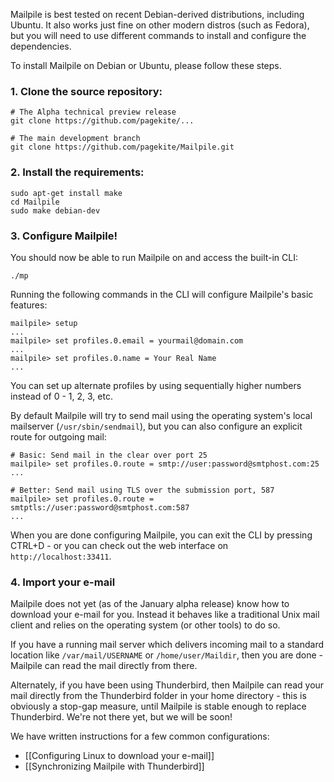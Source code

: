 Mailpile is best tested on recent Debian-derived distributions,
including Ubuntu.  It also works just fine on other modern distros (such
as Fedora), but you will need to use different commands to install and
configure the dependencies.

To install Mailpile on Debian or Ubuntu, please follow these steps.


### 1. Clone the source repository:

    # The Alpha technical preview release
    git clone https://github.com/pagekite/...

    # The main development branch
    git clone https://github.com/pagekite/Mailpile.git


### 2. Install the requirements:

    sudo apt-get install make
    cd Mailpile
    sudo make debian-dev


### 3. Configure Mailpile!

You should now be able to run Mailpile on and access the built-in CLI:

    ./mp

Running the following commands in the CLI will configure Mailpile's
basic features:

    mailpile> setup
    ...
    mailpile> set profiles.0.email = yourmail@domain.com
    ...
    mailpile> set profiles.0.name = Your Real Name
    ...

You can set up alternate profiles by using sequentially higher numbers
instead of 0 - 1, 2, 3, etc.

By default Mailpile will try to send mail using the operating system's
local mailserver (`/usr/sbin/sendmail`), but you can also configure an
explicit route for outgoing mail:

    # Basic: Send mail in the clear over port 25
    mailpile> set profiles.0.route = smtp://user:password@smtphost.com:25
    ...

    # Better: Send mail using TLS over the submission port, 587
    mailpile> set profiles.0.route = smtptls://user:password@smtphost.com:587
    ...

When you are done configuring Mailpile, you can exit the CLI by pressing
CTRL+D - or you can check out the web interface on `http://localhost:33411`.


### 4. Import your e-mail

Mailpile does not yet (as of the January alpha release) know how to
download your e-mail for you.  Instead it behaves like a traditional
Unix mail client and relies on the operating system (or other tools) to
do so.

If you have a running mail server which delivers incoming mail to a
standard location like `/var/mail/USERNAME` or `/home/user/Maildir`,
then you are done - Mailpile can read the mail directly from there.

Alternately, if you have been using Thunderbird, then Mailpile can read
your mail directly from the Thunderbird folder in your home directory -
this is obviously a stop-gap measure, until Mailpile is stable enough to
replace Thunderbird.  We're not there yet, but we will be soon!

We have written instructions for a few common configurations:

* [[Configuring Linux to download your e-mail]]
* [[Synchronizing Mailpile with Thunderbird]]

